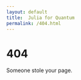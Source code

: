 ```yaml
---
layout: default
title:  Julia for Quantum
permalink: /404.html
---
```


# 404

Someone stole your page.
